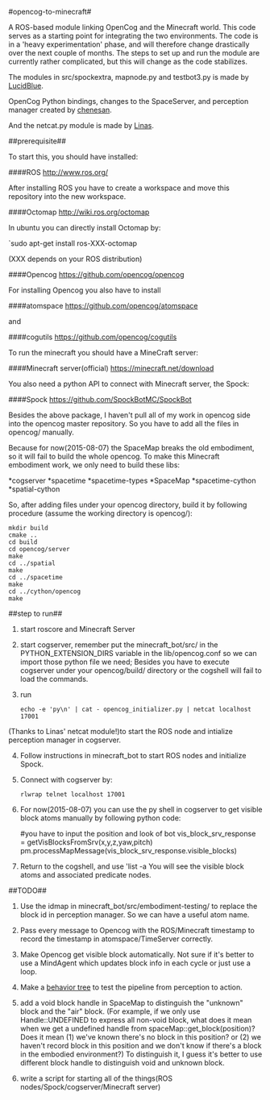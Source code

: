 #opencog-to-minecraft#

A ROS-based module linking OpenCog and the Minecraft world. This code serves as a starting point for integrating the two environments. The code is in a 'heavy experimentation' phase, and will therefore change drastically over the next couple of months. The steps to set up and run the module are currently rather complicated, but this will change as the code stabilizes.

The modules in src/spockextra, mapnode.py and testbot3.py is made by [LucidBlue](https://github.com/LucidBlue/ros-to-minecraft/).

OpenCog Python bindings, changes to the SpaceServer, and perception manager created by
[chenesan](https://github.com/chenesan/opencog-to-minecraft).

And the netcat.py module is made by [Linas](https://github.com/opencog/ros-behavior-scripting/blob/master/face_track/netcat.py).

##prerequisite##

To start this, you should have installed:

####ROS http://www.ros.org/

After installing ROS you have to create a workspace and move this repository into the new workspace.

####Octomap http://wiki.ros.org/octomap

In ubuntu you can directly install Octomap by:

`sudo apt-get install ros-XXX-octomap

(XXX depends on your ROS distribution)

####Opencog https://github.com/opencog/opencog

For installing Opencog you also have to install 

####atomspace https://github.com/opencog/atomspace

and

####cogutils https://github.com/opencog/cogutils

To run the minecraft you should have a MineCraft server:

####Minecraft server(official) https://minecraft.net/download

You also need a python API to connect with Minecraft server, the Spock:

####Spock https://github.com/SpockBotMC/SpockBot

Besides the above package, I haven't pull all of my work in opencog side into the opencog master repository. So you have to add all the files in opencog/ manually.

Because for now(2015-08-07) the SpaceMap breaks the old embodiment, so it will fail to build the whole opencog. To make this Minecraft embodiment work, we only need to build these libs:

*cogserver
*spacetime
*spacetime-types
*SpaceMap
*spacetime-cython
*spatial-cython

So, after adding files under your opencog directory, build it by following procedure (assume the working directory is opencog/):

    mkdir build
    cmake ..
    cd build
    cd opencog/server
    make
    cd ../spatial
    make
    cd ../spacetime
    make
    cd ../cython/opencog
    make

##step to run##

1. start roscore and Minecraft Server

2. start cogserver, remember put the minecraft_bot/src/ in the PYTHON_EXTENSION_DIRS variable in the lib/opencog.conf so we can import those python file we need; Besides you have to execute cogserver under your opencog/build/ directory or the cogshell will fail to load the commands.

3. run 

   `echo -e 'py\n' | cat - opencog_initializer.py | netcat localhost 17001` 

(Thanks to Linas' netcat module!)to start the ROS node and intialize perception manager in cogserver.

4. Follow instructions in minecraft_bot to start ROS nodes and initialize Spock.

5. Connect with cogserver by:

   `rlwrap telnet localhost 17001`

6. For now(2015-08-07) you can use the py shell in cogserver to get visible block atoms manually by following python code:

    #you have to input the position and look of bot
    vis_block_srv_response = getVisBlocksFromSrv(x,y,z,yaw,pitch)
    pm.processMapMessage(vis_block_srv_response.visible_blocks)

7. Return to the cogshell, and use 
   'list -a
   You will see the visible block atoms and associated predicate nodes.

##TODO##

1. Use the idmap in minecraft_bot/src/embodiment-testing/ to replace the block id in perception manager. So we can have a useful atom name.

2. Pass every message to Opencog with the ROS/Minecraft timestamp to record the timestamp in atomspace/TimeServer correctly.

3. Make Opencog get visible block automatically. Not sure if it's better to use a MindAgent which updates block info in each cycle or just use a loop.

4. Make a [behavior tree](http://wiki.opencog.org/w/Behavior_tree) to test the pipeline from perception to action. 

5. add a void block handle in SpaceMap to distinguish the "unknown" block and the "air" block. (For example, if we only use Handle::UNDEFINED to express all non-void block, what does it mean when we get a undefined handle from spaceMap::get_block(position)? Does it mean (1) we've known there's no block in this position? or (2) we haven't record block in this position and we don't know if there's a block in the embodied environment?) To distinguish it, I guess it's better to use different block handle to distinguish void and unknown block.

6. write a script for starting all of the things(ROS nodes/Spock/cogserver/Minecraft server)


